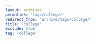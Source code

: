 ```yaml
---
layout: archives
permalink: 'tags/college/'
redirect_from: 'archive/tags/college/'
title: 'college'
exclude: true
tag: 'college'
---
```

